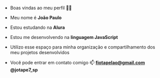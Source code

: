 - Boas vindas ao meu perfil 💙💙
- Meu nome é **João Paulo** 

- Estou estudando na **Alura**
- Estou me desenvolvendo na **linguagem JavaScript**
- Utilizo esse espaço para minha organização e compartilhamento dos meu projetos desenvolvidos
- Você pode entrar em contato comigo 📫
**fiotapelao@gmail.com**
  **@jotape7_sp**
